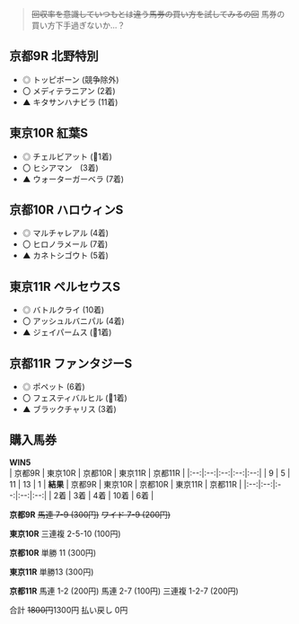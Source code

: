 > ~~回収率を意識していつもとは違う馬券の買い方を試してみるの回~~
> 馬券の買い方下手過ぎないか...？

## 京都9R 北野特別
- ◎ トッピボーン (競争除外)
- 〇 メディテラニアン (2着)
- ▲ キタサンハナビラ (11着)

## 東京10R 紅葉S  
- ◎ チェルビアット (👑1着)
- 〇 ヒシアマン　(3着)
- ▲ ウォーターガーベラ (7着)

## 京都10R ハロウィンS  
- ◎ マルチャレアル (4着)
- 〇 ヒロノラメール (7着)
- ▲ カネトシゴウト (5着)

## 東京11R ペルセウスS  
- ◎ バトルクライ (10着)
- 〇 アッシュルバニパル (4着)
- ▲ ジェイパームス (👑1着)

## 京都11R ファンタジーS   
- ◎ ポペット (6着)
- 〇 フェスティバルヒル (👑1着)
- ▲ ブラックチャリス (3着)

## 購入馬券
**WIN5**  
| 京都9R | 東京10R | 京都10R | 東京11R | 京都11R |
|:--:|:--:|:--:|:--:|:--:|
| 9 | 5 | 11 | 13 | 1 |
**結果**
| 京都9R | 東京10R | 京都10R | 東京11R | 京都11R |
|:--:|:--:|:--:|:--:|:--:|
| 2着 | 3着 | 4着 | 10着 | 6着 |

**京都9R**
~~馬連 7-9 (300円)~~
~~ワイド 7-9 (200円)~~

**東京10R**
三連複 2-5-10 (100円)

**京都10R**
単勝 11 (300円)

**東京11R**
単勝13 (300円)

**京都11R**
馬連 1-2 (200円)
馬連 2-7 (100円)
三連複 1-2-7 (200円)

合計 ~~1800円~~1300円
払い戻し 0円